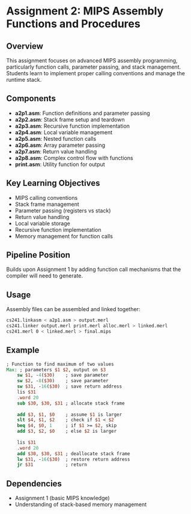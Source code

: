# Assignment 2: MIPS Assembly Functions and Procedures

## Overview
This assignment focuses on advanced MIPS assembly programming, particularly function calls, parameter passing, and stack management. Students learn to implement proper calling conventions and manage the runtime stack.

## Components
- **a2p1.asm**: Function definitions and parameter passing
- **a2p2.asm**: Stack frame setup and teardown
- **a2p3.asm**: Recursive function implementation
- **a2p4.asm**: Local variable management
- **a2p5.asm**: Nested function calls
- **a2p6.asm**: Array parameter passing
- **a2p7.asm**: Return value handling
- **a2p8.asm**: Complex control flow with functions
- **print.asm**: Utility function for output

## Key Learning Objectives
- MIPS calling conventions
- Stack frame management
- Parameter passing (registers vs stack)
- Return value handling
- Local variable storage
- Recursive function implementation
- Memory management for function calls

## Pipeline Position
Builds upon Assignment 1 by adding function call mechanisms that the compiler will need to generate.

## Usage
Assembly files can be assembled and linked together:
```bash
cs241.linkasm < a2p1.asm > output.merl
cs241.linker output.merl print.merl alloc.merl > linked.merl
cs241.merl 0 < linked.merl > final.mips
```

## Example
```mips
; Function to find maximum of two values
Max: ; parameters $1 $2, output on $3
    sw $1, -4($30)    ; save parameter
    sw $2, -8($30)    ; save parameter
    sw $31, -16($30)  ; save return address
    lis $31
    .word 20
    sub $30, $30, $31 ; allocate stack frame
    
    add $3, $1, $0    ; assume $1 is larger
    slt $4, $1, $2    ; check if $1 < $2
    beq $4, $0, 1     ; if $1 >= $2, skip
    add $3, $2, $0    ; else $2 is larger
    
    lis $31
    .word 20
    add $30, $30, $31 ; deallocate stack frame
    lw $31, -16($30)  ; restore return address
    jr $31            ; return
```

## Dependencies
- Assignment 1 (basic MIPS knowledge)
- Understanding of stack-based memory management

